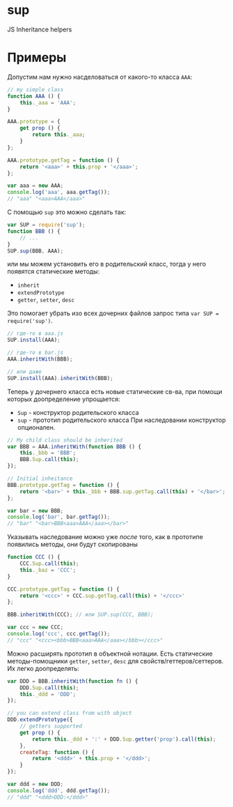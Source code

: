 sup
===

JS Inheritance helpers

Примеры
===

Допустим нам нужно насделоваться от какого-то класса `AAA`:

```javascript
// my simple class
function AAA () {
    this._aaa = 'AAA';
}

AAA.prototype = {
    get prop () {
        return this._aaa;
    }
};

AAA.prototype.getTag = function () {
    return '<aaa>' + this.prop + '</aaa>';
};

var aaa = new AAA;
console.log('aaa', aaa.getTag());
// "aaa" "<aaa>AAA</aaa>"
```

С помощью `sup` это можно сделать так:

```javascript
var SUP = require('sup');
function BBB () {
    // ...
}
SUP.sup(BBB, AAA);
```

или мы можем установить его в родительский класс, тогда у него появятся статические методы:
  * `inherit`
  * `extendPrototype`
  * `getter`, `setter`, `desc`

Это помогает убрать изо всех дочерних файлов запрос типа `var SUP = require('sup')`.

```javascript
// где-то в aaa.js
SUP.install(AAA);

// где-то в bar.js
AAA.inheritWith(BBB);

// или даже
SUP.install(AAA).inheritWith(BBB);
```


Теперь у дочернего класса есть новые статические св-ва, при помощи которых доопределение упрощается:
  * `Sup` - конструктор родительского класса
  * `sup` - прототип родительского класса
При наследовании конструктор опционален.

```javascript
// My child class should be inherited
var BBB = AAA.inheritWith(function BBB () {
    this._bbb = 'BBB';
    BBB.Sup.call(this);
});

// Initial inheitance
BBB.prototype.getTag = function () {
    return '<bar>' + this._bbb + BBB.sup.getTag.call(this) + '</bar>';
};

var bar = new BBB;
console.log('bar', bar.getTag());
// "bar" "<bar>BBB<aaa>AAA</aaa></bar>"
```



Указывать наследование можно уже *после* того, как в прототипе появились методы, они будут скопированы

```javascript
function CCC () {
    CCC.Sup.call(this);
    this._baz = 'CCC';
}

CCC.prototype.getTag = function () {
    return '<ccc>' + CCC.sup.getTag.call(this) + '</ccc>'
};

BBB.inheritWith(CCC); // или SUP.sup(ССС, BBB);

var ccc = new CCC;
console.log('ccc', ccc.getTag());
// "ccc" "<ccc><bbb>BBB<aaa>AAA</aaa></bbb></ccc>"
```


Можно расширять прототип в объектной нотации.
Есть статические методы-помощники `getter`, `setter`, `desc` для свойств/геттеров/сеттеров.
Их легко доопределять:

```javascript
var DDD = BBB.inheritWith(function fn () {
    DDD.Sup.call(this);
    this._ddd = 'DDD';
});

// you can extend class from with object
DDD.extendPrototype({
    // getters supported
    get prop () {
        return this._ddd + ':' + DDD.Sup.getter('prop').call(this);
    },
    createTag: function () {
        return '<ddd>' + this.prop + '</ddd>';
    }
});

var ddd = new DDD;
console.log('ddd', ddd.getTag());
// "ddd" "<ddd>DDD:</ddd>"
```
